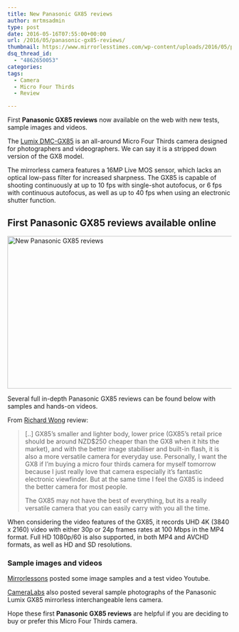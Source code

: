 ```yaml
---
title: New Panasonic GX85 reviews
author: mrtmsadmin
type: post
date: 2016-05-16T07:55:00+00:00
url: /2016/05/panasonic-gx85-reviews/
thumbnail: https://www.mirrorlesstimes.com/wp-content/uploads/2016/05/panasonic-gx85-reviews.jpg
dsq_thread_id:
  - "4862650053"
categories:
tags:
  - Camera
  - Micro Four Thirds
  - Review

---
```

First **Panasonic GX85 reviews** now available on the web with new tests, sample images and videos.

The [Lumix DMC-GX85][1] is an all-around Micro Four Thirds camera designed for photographers and videographers. We can say it is a stripped down version of the GX8 model.

The mirrorless camera features a 16MP Live MOS sensor, which lacks an optical low-pass filter for increased sharpness. The GX85 is capable of shooting continuously at up to 10 fps with single-shot autofocus, or 6 fps with continuous autofocus, as well as up to 40 fps when using an electronic shutter function.<!--more-->

## First Panasonic GX85 reviews available online

<img class="alignnone wp-image-235 size-full" title="New Panasonic GX85 reviews" src="https://i2.wp.com/www.mirrorlesstimes.com/wp-content/uploads/2016/05/panasonic-gx85-reviews.jpg?resize=600%2C343&#038;ssl=1" alt="New Panasonic GX85 reviews" width="600" height="343" srcset="https://i2.wp.com/www.mirrorlesstimes.com/wp-content/uploads/2016/05/panasonic-gx85-reviews.jpg?w=1400&ssl=1 1400w, https://i2.wp.com/www.mirrorlesstimes.com/wp-content/uploads/2016/05/panasonic-gx85-reviews.jpg?resize=300%2C171&ssl=1 300w, https://i2.wp.com/www.mirrorlesstimes.com/wp-content/uploads/2016/05/panasonic-gx85-reviews.jpg?resize=768%2C439&ssl=1 768w, https://i2.wp.com/www.mirrorlesstimes.com/wp-content/uploads/2016/05/panasonic-gx85-reviews.jpg?resize=1024%2C585&ssl=1 1024w, https://i2.wp.com/www.mirrorlesstimes.com/wp-content/uploads/2016/05/panasonic-gx85-reviews.jpg?w=1200&ssl=1 1200w" sizes="(max-width: 600px) 100vw, 600px" data-recalc-dims="1" /> 

Several full in-depth Panasonic GX85 reviews can be found below with samples and hands-on videos.

From <a title="" href="http://photobyrichard.com/reviewbyrichard/panasonic-lumix-gx85-review/" target="_blank" rel="external">Richard Wong</a> review:

> [..] GX85’s smaller and lighter body, lower price (GX85’s retail price should be around NZD$250 cheaper than the GX8 when it hits the market), and with the better image stabiliser and built-in flash, it is also a more versatile camera for everyday use. Personally, I want the GX8 if I’m buying a micro four thirds camera for myself tomorrow because I just really love that camera especially it’s fantastic electronic viewfinder. But at the same time I feel the GX85 is indeed the better camera for most people.
> 
> The GX85 may not have the best of everything, but its a really versatile camera that you can easily carry with you all the time.

When considering the video features of the GX85, it records UHD 4K (3840 x 2160) video with either 30p or 24p frames rates at 100 Mbps in the MP4 format. Full HD 1080p/60 is also supported, in both MP4 and AVCHD formats, as well as HD and SD resolutions.

### Sample images and videos

<a title="" href="http://www.mirrorlessons.com/2016/05/04/panasonic-gx80-gx85-sample-images/" target="_blank" rel="external">Mirrorlessons</a> posted some image samples and a test video Youtube.



<a title="Cameralabs review" href="http://www.cameralabs.com/reviews/Panasonic_Lumix_GX80_GX85/" target="_blank" rel="external">CameraLabs</a> also posted several sample photographs of the Panasonic Lumix GX85 mirrorless interchangeable lens camera.

Hope these first **Panasonic GX85 reviews** are helpful if you are deciding to buy or prefer this Micro Four Thirds camera.

 [1]: https://www.mirrorlesstimes.com/2016/04/panasonic-lumix-dmc-gx85/